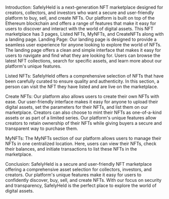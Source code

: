 Introduction: SafelyHeld is a next-generation NFT marketplace designed for creators, collectors, and investors who want a secure and user-friendly platform to buy, sell, and create NFTs. Our platform is built on top of the Ethereum blockchain and offers a range of features that make it easy for users to discover and interact with the world of digital assets.
This NFT marketplace has 3 pages, Listed NFTs, MyNFTs, and CreateNFTs along with a landing page.
Landing Page: Our landing page is designed to provide a seamless user experience for anyone looking to explore the world of NFTs. The landing page offers a clean and simple interface that makes it easy for users to navigate and find what they are looking for. Users can browse the latest NFT collections, search for specific assets, and learn more about our platform's unique features.

Listed NFTs: SafelyHeld offers a comprehensive selection of NFTs that have been carefully curated to ensure quality and authenticity. In this section, a person can visit the NFT they have listed and are live on the marketplace.

Create NFTs: Our platform also allows users to create their own NFTs with ease. Our user-friendly interface makes it easy for anyone to upload their digital assets, set the parameters for their NFTs, and list them on our marketplace. Creators can also choose to mint their NFTs as one-of-a-kind assets or as part of a limited series. Our platform's unique features allow creators to retain ownership of their NFTs while giving buyers a secure and transparent way to purchase them.

MyNFTs: The MyNFTs section of our platform allows users to manage their NFTs in one centralized location. Here, users can view their NFTs, check their balances, and initiate transactions to list these NFTs in the marketplace.

Conclusion: SafelyHeld is a secure and user-friendly NFT marketplace offering a comprehensive asset selection for collectors, investors, and creators. Our platform's unique features make it easy for users to confidently discover, buy, sell, and create NFTs. With our focus on security and transparency, SafelyHeld is the perfect place to explore the world of digital assets.
